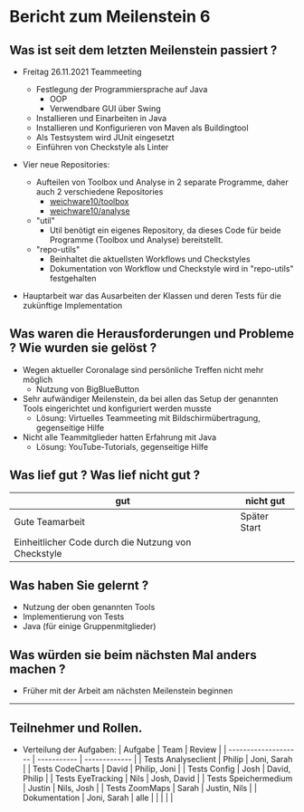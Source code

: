 # Bericht zum Meilenstein 6

## Was ist seit dem letzten Meilenstein passiert ?
- Freitag 26.11.2021 Teammeeting
    - Festlegung der Programmiersprache auf Java
        - OOP
        - Verwendbare GUI über Swing 
    - Installieren und Einarbeiten in Java 
    - Installieren und Konfigurieren von Maven als Buildingtool
    - Als Testsystem wird JUnit eingesetzt
    - Einführen von Checkstyle als Linter

- Vier neue Repositories:
    - Aufteilen von Toolbox und Analyse in 2 separate Programme, daher auch 2 verschiedene Repositories
        - [weichware10/toolbox](https://github.com/weichware10/toolbox)
        - [weichware10/analyse](https://github.com/weichware10/analyse)
    - "util"
        - Util benötigt ein eigenes Repository, da dieses Code für beide Programme (Toolbox und Analyse) bereitstellt.
    - "repo-utils"
        - Beinhaltet die aktuellsten Workflows und Checkstyles
        - Dokumentation von Workflow und Checkstyle wird in "repo-utils" festgehalten

- Hauptarbeit war das Ausarbeiten der Klassen und deren Tests für die zukünftige Implementation

## Was waren die Herausforderungen und Probleme ? Wie wurden sie gelöst ?
- Wegen aktueller Coronalage sind persönliche Treffen nicht mehr möglich
    - Nutzung von BigBlueButton
- Sehr aufwändiger Meilenstein, da bei allen das Setup der genannten Tools eingerichtet und konfiguriert werden musste
    - Lösung: Virtuelles Teammeeting mit Bildschirmübertragung, gegenseitige Hilfe
- Nicht alle Teammitglieder hatten Erfahrung mit Java
    - Lösung: YouTube-Tutorials, gegenseitige Hilfe

## Was lief gut ? Was lief nicht gut ?
| gut                                                 | nicht gut      |
| --------------------------------------------------- | -------------- |
| Gute Teamarbeit                                     | Später Start |
| Einheitlicher Code durch die Nutzung von Checkstyle |                |

## Was haben Sie gelernt ?
- Nutzung der oben genannten Tools
- Implementierung von Tests
- Java (für einige Gruppenmitglieder)

## Was würden sie beim nächsten Mal anders machen ?
- Früher mit der Arbeit am nächsten Meilenstein beginnen

---
## Teilnehmer und Rollen.

- Verteilung der Aufgaben:
    | Aufgabe              | Team        | Review        |
    | -------------------- | ----------- | ------------- |
    | Tests Analyseclient  | Philip      | Joni, Sarah   |
    | Tests CodeCharts     | David       | Philip, Joni  |
    | Tests Config         | Josh        | David, Philip |
    | Tests EyeTracking    | Nils        | Josh, David   |
    | Tests Speichermedium | Justin      | Nils, Josh    |
    | Tests ZoomMaps       | Sarah       | Justin, Nils  |
    | Dokumentation        | Joni, Sarah | alle          |
    |                      |             |               |
